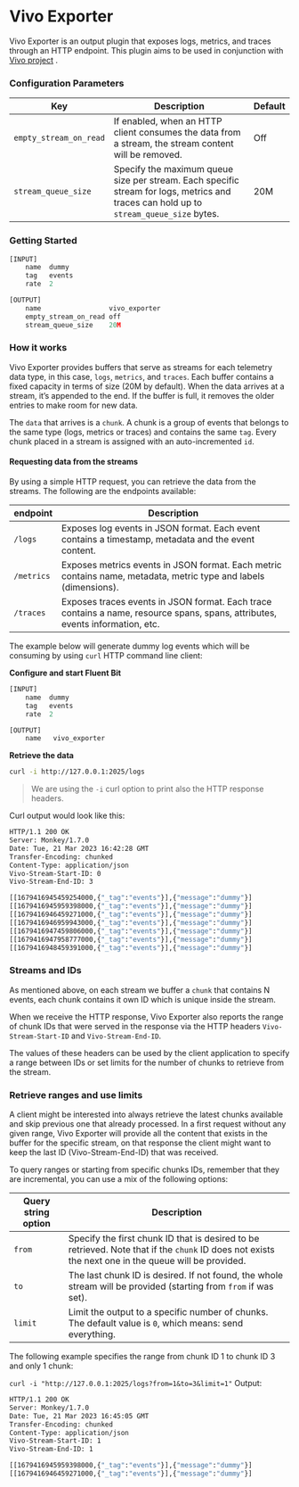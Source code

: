 # Vivo Exporter

Vivo Exporter is an output plugin that exposes logs, metrics, and traces through an HTTP endpoint. This plugin aims to be used in conjunction with [Vivo project](https://github.com/calyptia/vivo) .

### Configuration Parameters

| Key                    | Description                                                                                                                            | Default |
| ---------------------- | -------------------------------------------------------------------------------------------------------------------------------------- | ------- |
| `empty_stream_on_read` | If enabled, when an HTTP client consumes the data from a stream, the stream content will be removed.                                   | Off     |
| `stream_queue_size`    | Specify the maximum queue size per stream. Each specific stream for logs, metrics and traces can hold up to `stream_queue_size` bytes. | 20M     |

### Getting Started

```python
[INPUT]
    name  dummy
    tag   events
    rate  2

[OUTPUT]
    name                 vivo_exporter
    empty_stream_on_read off
    stream_queue_size    20M 
```

### How it works

Vivo Exporter provides buffers that serve as streams for each telemetry data type, in this case, `logs`, `metrics`, and `traces`. Each buffer contains a fixed capacity in terms of size (20M by default). When the data arrives at a stream, it’s appended to the end. If the buffer is full, it removes the older entries to make room for new data.

The `data` that arrives is a `chunk`. A chunk is a group of events that belongs to the same type (logs, metrics or traces) and contains the same `tag`. Every chunk placed in a stream is assigned with an auto-incremented `id`.

#### Requesting data from the streams

By using a simple HTTP request, you can retrieve the data from the streams. The following are the endpoints available:

| endpoint   | Description                                                                                                                   |
| ---------- | ----------------------------------------------------------------------------------------------------------------------------- |
| `/logs`    | Exposes log events in JSON format. Each event contains a timestamp, metadata and the event content.                           |
| `/metrics` | Exposes metrics events in JSON format. Each metric contains name, metadata, metric type and labels (dimensions).              |
| `/traces`  | Exposes traces events in JSON format. Each trace contains a name, resource spans, spans, attributes, events information, etc. |

The example below will generate dummy log events which will be consuming by using `curl` HTTP command line client:

**Configure and start Fluent Bit**

```python
[INPUT]
    name  dummy
    tag   events
    rate  2

[OUTPUT]
    name   vivo_exporter

```

**Retrieve the data**

```bash
curl -i http://127.0.0.1:2025/logs
```

> We are using the `-i` curl option to print also the HTTP response headers.

Curl output would look like this:

```bash
HTTP/1.1 200 OK
Server: Monkey/1.7.0
Date: Tue, 21 Mar 2023 16:42:28 GMT
Transfer-Encoding: chunked
Content-Type: application/json
Vivo-Stream-Start-ID: 0
Vivo-Stream-End-ID: 3

[[1679416945459254000,{"_tag":"events"}],{"message":"dummy"}]
[[1679416945959398000,{"_tag":"events"}],{"message":"dummy"}]
[[1679416946459271000,{"_tag":"events"}],{"message":"dummy"}]
[[1679416946959943000,{"_tag":"events"}],{"message":"dummy"}]
[[1679416947459806000,{"_tag":"events"}],{"message":"dummy"}]
[[1679416947958777000,{"_tag":"events"}],{"message":"dummy"}]
[[1679416948459391000,{"_tag":"events"}],{"message":"dummy"}]
```

### Streams and IDs

As mentioned above, on each stream we buffer a `chunk` that contains N events, each chunk contains it own ID which is unique inside the stream.

When we receive the HTTP response, Vivo Exporter also reports the range of chunk IDs that were served in the response via the HTTP headers `Vivo-Stream-Start-ID` and `Vivo-Stream-End-ID`.

The values of these headers can be used by the client application to specify a range between IDs or set limits for the number of chunks to retrieve from the stream.

### Retrieve ranges and use limits

A client might be interested into always retrieve the latest chunks available and skip previous one that already processed. In a first request without any given range, Vivo Exporter will provide all the content that exists in the buffer for the specific stream, on that response the client might want to keep the last ID (Vivo-Stream-End-ID) that was received.

To query ranges or starting from specific chunks IDs, remember that they are incremental, you can use a mix of the following options:

| Query string option | Description                                                                                                                                         |
| ------------------- | --------------------------------------------------------------------------------------------------------------------------------------------------- |
| `from`              | Specify the first chunk ID that is desired to be retrieved. Note that if the `chunk` ID does not exists the next one in the queue will be provided. |
| `to`                | The last chunk ID is desired. If not found, the whole stream will be provided (starting from `from` if was set).                                    |
| `limit`             | Limit the output to a specific number of chunks. The default value is `0`, which means: send everything.                                            |

The following example specifies the range from chunk ID 1 to chunk ID 3 and only 1 chunk:

`curl -i "http://127.0.0.1:2025/logs?from=1&to=3&limit=1"` Output:

```bash
HTTP/1.1 200 OK
Server: Monkey/1.7.0
Date: Tue, 21 Mar 2023 16:45:05 GMT
Transfer-Encoding: chunked
Content-Type: application/json
Vivo-Stream-Start-ID: 1
Vivo-Stream-End-ID: 1

[[1679416945959398000,{"_tag":"events"}],{"message":"dummy"}]
[[1679416946459271000,{"_tag":"events"}],{"message":"dummy"}]
```
